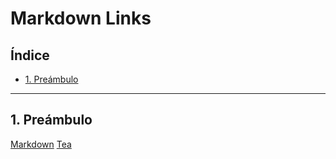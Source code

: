 # Markdown Links

## Índice

* [1. Preámbulo](#1-preámbulo)

***
## 1. Preámbulo
[Markdown](https://es.wikipedia.org/wiki/Markdown) 
[Tea](https://www.google.com/teapot)
